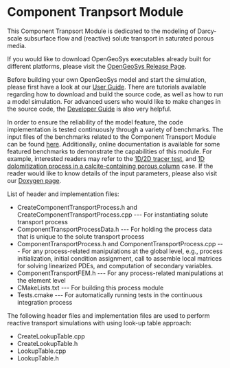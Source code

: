 Component Tranpsort Module
============

This Component Tranpsort Module is dedicated to the modeling of Darcy-scale subsurface flow and (reactive) solute transport in saturated porous media.

If you would like to download OpenGeoSys executables already built for different platforms, please visit the [OpenGeoSys Release Page](https://www.opengeosys.org/releases/).

Before building your own OpenGeoSys model and start the simulation, please first have a look at our [User Guide](https://www.opengeosys.org/docs/userguide/basics/introduction/). There are tutorials available regarding how to download and build the source code, as well as how to run a model simulation. For advanced users who would like to make changes in the source code, the [Developer Guide](https://www.opengeosys.org/docs/devguide/getting-started/introduction/) is also very helpful.

In order to ensure the reliability of the model feature, the code implementation is tested continuously through a variety of benchmarks. The input files of the benchmarks related to the Component Transport Module can be found [here](https://github.com/ufz/ogs/tree/master/Tests/Data/Parabolic/ComponentTransport). Additionally, online documentation is available for some featured benchmarks to demonstrate the capabilities of this module. For example, interested readers may refer to the [1D/2D tracer test](https://www.opengeosys.org/docs/benchmarks/hydro-component/contracer/contracer/), and [1D dolomitization process in a calcite-containing porous column](https://www.opengeosys.org/docs/benchmarks/reactive-transport/calcite/) case. If the reader would like to know details of the input parameters, please also visit our [Doxygen page](https://doxygen.opengeosys.org/).

List of header and implementation files:

- CreateComponentTransportProcess.h and CreateComponentTransportProcess.cpp --- For instantiating solute transport process
- ComponentTransportProcessData.h --- For holding the process data that is unique to the solute transport process
- ComponentTransportProcess.h and ComponentTransportProcess.cpp --- For any process-related manipulations at the global level, e.g., process initialization, initial condition assignment, call to assemble local matrices for solving linearized PDEs, and computation of secondary variables.
- ComponentTransportFEM.h --- For any process-related manipulations at the element level
- CMakeLists.txt --- For building this process module
- Tests.cmake --- For automatically running tests in the continuous integration process

The following header files and implementation files are used to perform reactive transport simulations with using look-up table approach:

- CreateLookupTable.cpp
- CreateLookupTable.h
- LookupTable.cpp
- LookupTable.h
